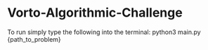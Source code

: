 # Vorto-Algorithmic-Challenge
To run simply type the following into the terminal:
python3 main.py {path_to_problem}
